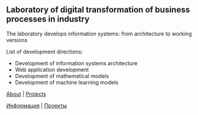 ## Laboratory of digital transformation of business processes in industry

The laboratory develops information systems: from architecture to working versions

List of development directions:
- Development of information systems architecture
- Web application development
- Development of mathematical models
- Development of machine learning models

<p>
  <a href="https://github.com/Lab-AI4TI/.github/">About</a> | <a href="https://github.com/Lab-AI4TI/.github/?tab=readme-ov-file#projects">Projects</a>
</p>

<p>
  <a href="https://github.com/Lab-AI4TI/.github/tree/main/ru">Информация</a> | <a href="https://github.com/Lab-AI4TI/.github/blob/main/ru/README.md#%D0%BF%D1%80%D0%BE%D0%B5%D0%BA%D1%82%D1%8B">Проекты</a>
</p>
